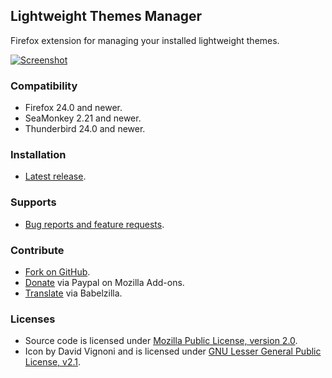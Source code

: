 ## Lightweight Themes Manager

Firefox extension for managing your installed lightweight themes.

[![Screenshot](https://raw.github.com/LouCypher/lwthemes/gh-pages/images/screenshot.png)](https://raw.github.com/LouCypher/lwthemes/gh-pages/images/screenshot.png)

### Compatibility

* Firefox 24.0 and newer.
* SeaMonkey 2.21 and newer.
* Thunderbird 24.0 and newer.

### Installation

* [Latest release](https://addons.mozilla.org/downloads/latest/472283/addon-472283-latest.xpi?src=external-home).

### Supports

* [Bug reports and feature requests](https://github.com/LouCypher/lwthemes/issues).

### Contribute

* [Fork on GitHub](https://github.com/LouCypher/lwthemes).
* [Donate](https://addons.mozilla.org/addon/lwthemes/developers) via Paypal on Mozilla Add-ons.
* [Translate](http://www.babelzilla.org/?option=com_wts&Itemid=0&type=show&extension=5703#tabs-2) via Babelzilla.

### Licenses

* Source code is licensed under [Mozilla Public License, version 2.0](http://www.mozilla.org/MPL/2.0/).
* Icon by David Vignoni and is licensed under [GNU Lesser General Public License, v2.1](http://www.gnu.org/licenses/old-licenses/lgpl-2.1.html).
